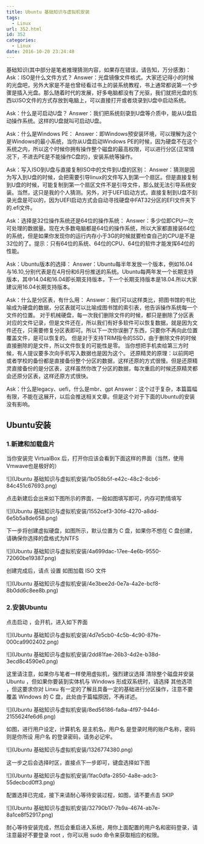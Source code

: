 ```yaml
---
title: Ubuntu 基础知识与虚拟机安装
tags:
  - Linux
url: 352.html
id: 352
categories:
  - Linux
date: 2016-10-20 23:24:48
---
```


基础知识(其中部分是笔者推理猜测内容，如果存在错误，请告知，万分感激)：
Ask：ISO是什么文件方式？
Answer：光盘镜像文件格式。大家还记得小的时候的光盘吧，另外大家是不是也曾经看过书上的装系统教程，书上通常都说第一个步骤是插入光盘。那么随着时代的发展，好多电脑都没有了光驱，我们就把光盘的东西以ISO文件的方式存放到电脑上，可以直接打开或者烧录到U盘中启动系统。

Ask：什么是可启动U盘？
Answer：我们把系统刻录到U盘等介质中，能从U盘启动操作系统。这样的U盘就叫可启动U盘。

Ask：什么是Windows PE：
Answer：即Windows预安装环境，可以理解为这个是Windows的最小系统，当你从U盘启动Windows PE的时候，因为硬盘不在这个系统之内，所以这个时候你拥有操作整个磁盘的最高权限，可以进行分区(正常情况下，不进去PE是不能操作C盘的)，安装系统等操作。

Ask：写入ISO到U盘与直接复制ISO中的文件到U盘的区别：
Answer：猜测是因为写入到U盘的时候，会把需要引导linux的文件写入到第一个扇区。但是直接复制到U盘的时候，可能复制到第一个扇区文件不是引导文件，那么就无法引导系统安装。当然，这只是我的个人猜测。另外，对于UEFI启动方式，直接复制到U盘不刻录光盘是可以的，因为UEFI启动方式会自动寻找硬盘中FAT32分区的EFI文件夹下的.efi文件。

Ask：选择是32位操作系统还是64位的操作系统：
Answer：多少位即CPU一次可处理的数据量。现在大多数电脑都是64位的操作系统，所以大家都直接装64位的系统，但是如果你发现你的运行内存小于3G的时候就要检查自己的CPU是不是32位的了。提示：只有64位的系统、64位的CPU、64位的软件才能发挥64位的性能。

Ask：Ubuntu版本的选择：
Answer：Ubuntu每半年发放一个版本，例如16.04与16.10,分别代表是在4月份和6月份推送的系统。Ubuntu每两年发一个长期支持版本，其中14.04和16.04即长期支持版本，下一个长期支持版本是18.04.所以大家建议用16.04长期支持版本。

Ask：什么是分区表，有什么用：
Answer：我们可以这样类比，把图书馆的书比喻成为硬盘的数据，分区表就可以比喻成图书馆的索引表，他告诉操作系统每一个文件的位置。
对于机械硬盘，每一次我们删除文件的时候，都只是删除了分区表对应的文件记录，但是文件还在，所以我们有好多软件可以恢复数据，就是因为文件还在，只需要修复分区表即可。所以下一次你误删了东西，只要你不再向此位置覆盖文件，是可以恢复的。
但是对于支持TRIM指令的SSD，由于删除文件的时候直接删除的是文件，所以文件恢复的可能性是零。
当你想把手机卖给第三方时候，有人提议要多次向手机写入数据也是因为这个。
还原精灵的原理：以前网吧或者学校的备份都是直接备份整个分区的数据，这样还原的方式很慢。但是还原精灵直接备份的是分区表，这样虽然你改了分区的数据，每次重启的时候还原精灵都会还原分区表，这样还原方式很快。

Ask：什么是legacy、uefi，什么是mbr、gpt
Answer：这个过于复杂，本篇篇幅有限，不能在这展开，以后会推送相关文章。但是这个对于下面的Ubuntu的安装没有影响。

## Ubuntu安装
### 1.新建和加载盘片
当你安装完 VirtualBox 后，打开你应该会看到下面这样的界面（当然，使用Vmwave也是极好的）

![](Ubuntu 基础知识与虚拟机安装/1b058b5f-e42c-48c2-8cb6-84c451c67693.png)

点击新建后会出来如下图所示的界面，一般如图填写即可，内存可酌情填写

![](Ubuntu 基础知识与虚拟机安装/1552cef3-30fd-4270-a8dd-6e5b5a8de658.png)

下一步将创建虚拟硬盘，如图所示，默认位置为 C 盘，如果你不想在 C 盘创建，请确保你选择的盘格式为NTFS

![](Ubuntu 基础知识与虚拟机安装/4a699dac-17ee-4e6b-9550-72060be19387.png)

创建完成后，请点 设置 如图加载 ISO 文件

![](Ubuntu 基础知识与虚拟机安装/4e3bee2d-0e7a-4a2e-bcf8-8b0dd6c8ee8b.png)

### 2.安装Ubuntu

点击启动 ，会开机，进入如下界面

![](Ubuntu 基础知识与虚拟机安装/4d7e5cb0-4c5b-4c90-87fe-000ca9902402.png)

![](Ubuntu 基础知识与虚拟机安装/2dd81fae-26b3-4d2e-b38d-3ecd8c4590e0.png)

这里请注意，如果你与笔者一样使用虚拟机，强烈建议选择 清除整个磁盘并安装 Ubuntu ，但如果你要装到实体机与 Windows 形成双系统时，请选择 其他选项 ，但这要求你对 Linxu 有一定的了解且具备一定的基础进行分区操作，注意不要覆盖 Windows 的 C 盘，此处由于篇幅原因，不再详述。

![](Ubuntu 基础知识与虚拟机安装/8ed56186-fa8a-4f97-944d-2155624fe6d6.png)

如图，进行用户设定，计算机名 是主机名，用户名 是登录时用的账户名称，密码 则是你所设 用户名 的登录密码，请务必记牢。

![](Ubuntu 基础知识与虚拟机安装/1326774380.png)

这一步之后会选择时区，直接点下一步即可，键盘选择如下图

![](Ubuntu 基础知识与虚拟机安装/1fac0dfa-2850-4a8e-adc3-55decbcd0ff3.png)

配置选择已完成，接下来请耐心等待安装过程，如图，请不要点击 SKIP

![](Ubuntu 基础知识与虚拟机安装/32790b17-7b9a-4674-ab7e-8a1ce8f52917.png)

耐心等待安装完成，然后会重启进入系统，用你上面配置的用户名和密码登录，请注意最好不要登录 root ，你可以用 sudo 命令来获取相应的权限。



